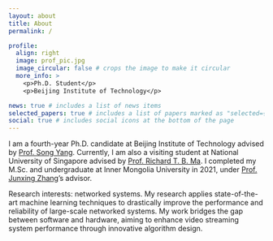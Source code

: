 ```yaml
---
layout: about
title: About
permalink: /

profile:
  align: right
  image: prof_pic.jpg
  image_circular: false # crops the image to make it circular
  more_info: >
    <p>Ph.D. Student</p>
    <p>Beijing Institute of Technology</p>

news: true # includes a list of news items
selected_papers: true # includes a list of papers marked as "selected={true}"
social: true # includes social icons at the bottom of the page
---
```


I am a fourth-year Ph.D. candidate at Beijing Institute of Technology advised by [Prof. Song Yang](https://songyang-cs.github.io/). Currently, I am also a visiting student at National University of Singapore advised by [Prof. Richard T. B. Ma](https://richard-ma.netlify.app/). I completed my M.Sc. and undergraduate at Inner Mongolia University in 2021, under [Prof. Junxing Zhang](https://ccs.imu.edu.cn/info/1166/2829.htm)’s advisor. 

Research interests: networked systems. My research applies state-of-the-art machine learning techniques to drastically improve the performance and reliability of large-scale networked systems. My work bridges the gap between software and hardware, aiming to enhance video streaming system performance through innovative algorithm design.
